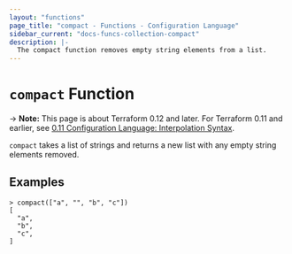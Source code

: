 ```yaml
---
layout: "functions"
page_title: "compact - Functions - Configuration Language"
sidebar_current: "docs-funcs-collection-compact"
description: |-
  The compact function removes empty string elements from a list.
---
```


# `compact` Function

-> **Note:** This page is about Terraform 0.12 and later. For Terraform 0.11 and
earlier, see
[0.11 Configuration Language: Interpolation Syntax](../../configuration-0-11/interpolation.html).

`compact` takes a list of strings and returns a new list with any empty string
elements removed.

## Examples

```
> compact(["a", "", "b", "c"])
[
  "a",
  "b",
  "c",
]
```
